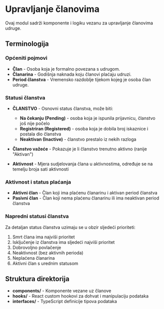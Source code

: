 # Upravljanje članovima

Ovaj modul sadrži komponente i logiku vezanu za upravljanje članovima udruge.

## Terminologija

### Općeniti pojmovi

- **Član** - Osoba koja je formalno povezana s udrugom.
- **Članarina** - Godišnja naknada koju članovi plaćaju udruzi.
- **Period članstva** - Vremensko razdoblje tijekom kojeg je osoba član udruge.

### Statusi članstva

- **ČLANSTVO** - Osnovni status članstva, može biti:
  - **Na čekanju (Pending)** - osoba koja je ispunila prijavnicu, članstvo još nije počelo
  - **Registriran (Registered)** - osoba koja je dobila broj iskaznice i postala dio članstva
  - **Neaktivan (Inactive)** - članstvo prestalo iz nekih razloga

- **Članstvo važeće** - Pokazuje je li članstvo trenutno aktivno (ranije "Aktivan")
- **Aktivnost** - Mjera sudjelovanja člana u aktivnostima, određuje se na temelju broja sati aktivnosti

### Aktivnost i status plaćanja

- **Aktivni član** - Član koji ima plaćenu članarinu i aktivan period članstva
- **Pasivni član** - Član koji nema plaćenu članarinu ili ima neaktivan period članstva

### Napredni statusi članstva

Za detaljan status članstva uzimaju se u obzir sljedeći prioriteti:
1. Smrt člana ima najviši prioritet
2. Isključenje iz članstva ima sljedeći najviši prioritet
3. Dobrovoljno povlačenje
4. Neaktivnost (bez aktivnih perioda)
5. Neplaćena članarina
6. Aktivni član s urednim statusom

## Struktura direktorija

- **components/** - Komponente vezane uz članove
- **hooks/** - React custom hookovi za dohvat i manipulaciju podataka
- **interfaces/** - TypeScript definicije tipova podataka
